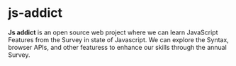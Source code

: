 # js-addict
**Js addict** is an open source web project where we can learn JavaScript Features from the Survey in state of Javascript.
We can explore the Syntax, browser APIs, and other featuress to enhance our skills through the annual Survey.
